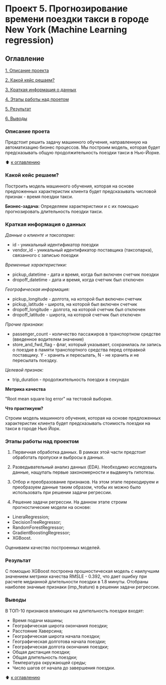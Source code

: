 # Проект 5. Прогнозирование времени поездки такси в городе New York (Machine Learning regression)

## Оглавление
[1. Описание проекта](https://github.com/Dushka97/SkillFactory/blob/main/project_5/README_ML_regression.md#Описание-проекта)

[2. Какой кейс решаем?](/README_ML_regressionmd#Какой-кейс-решаем?)

[3. Краткая информация о данных](README_ML_regressionmd#Краткая-информация-о-данных)

[4. Этапы работы над проетом](/README_ML_regressionmd#Этапы-работы-над-проектом)

[5. Результат](/README_ML_regressionmd#Результат)

[6. Выводы](/README_ML_regressionmd#Выводы)

### Описание проета
Предстоит решить задачу машинного обучения, направленную на автоматизацию бизнес процессов. Мы построим модель, которая будет предсказывать общую продолжительность поездки такси в Нью-Йорке. 

:arrow_up: [к оглавлению](https://github.com/Dushka97/sf_data_science/tree/main/project_3/README_ML_regressionmd#Оглавление)

### Какой кейс решаем?

Построить модель машинного обучения, которая на основе предложенных характеристик клиента будет предсказывать числовой признак - время поездки такси.

**Бизнес-задача:**
Определяем характеристики и с их помощью прогнозировать длительность поездки такси.

### Краткая информация о данных

*Данные о клиенте и таксопарке:*
- id - уникальный идентификатор поездки
- vendor_id - уникальный идентификатор поставщика (таксопарка), связанного с записью поездки

*Временные характеристики:*
* pickup_datetime - дата и время, когда был включен счетчик поездки
* dropoff_datetime - дата и время, когда счетчик был отключен

*Географическая информация:*
* pickup_longitude -  долгота, на которой был включен счетчик
* pickup_latitude - широта, на которой был включен счетчик
* dropoff_longitude - долгота, на которой счетчик был отключен
* dropoff_latitude - широта, на которой счетчик был отключен

*Прочие признаки:*
* passenger_count - количество пассажиров в транспортном средстве (введенное водителем значение)
* store_and_fwd_flag - флаг, который указывает, сохранилась ли запись о поездке в памяти транспортного средства перед отправкой поставщику. Y - хранить и пересылать, N - не хранить и не пересылать поездку.

*Целевой признак:*
- trip_duration - продолжительность поездки в секундах

**Метрика качества**

"Root mean square log error" на тестовой выборке.

**Что практикуем?**

Строим модель машинного обучения, которая на основе предложенных характеристик клиента будет предсказывать стоимость поездки на такси в городе Нью Йорк.

### Этапы работы над проектом

1) Первичная обработка данных. В рамках этой части предстоит обработать пропуски и выбросы в данных.

2) Разведывательный анализ данных (EDA). Необходимо исследовать данные, нащупать первые закономерности и выдвинуть гипотезы.

3) Отбор и преобразование признаков. На этом этапе перекодируем и преобразуем данные таким образом, чтобы их можно было использовать при решении задачи регрессии.

4) Решение задачи регрессии. На данном этапе строим прогностические модели на основе:

- LineraRegression;
- DecisionTreeRegressor;
- RandomForestRegressor;
- GradientBoostingRegressor;
- XGBoost.

Оцениваем качество построенных моделей.


### Результат

С помощью XGBoost построена прошностическая модель с наилучшим значением метрики качества RMSLE - 0.392, что дает ошибку при расчете медианной длительности поездки в 1.8 минуты. Отобраны наиболее значмые признаки (imp_feature) в решении задачи регрессии. 

### Выводы

В ТОП-10 признаков влияющих на длительность поездки входят:
- Время подачи машины;
- Географическая широта окончания поездки;
- Расстояние Хаверсина;
- Географическая широта начала поездки;
- Географическая долготова начала поездки;
- Географическая долгота окончания поездки;
- Общая дистанция поездки;
- Общая длительность поездки;
- Температура окружающей среды;
- Число шагов от начала до завершения поездки.



:arrow_up: [к оглавлению](https://github.com/Dushka97/sf_data_science/tree/main/project_3/README_ML_regressionmd#Оглавление)
